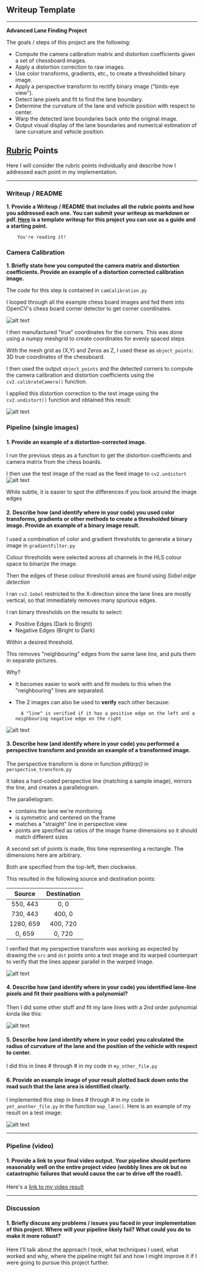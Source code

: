 ## Writeup Template

---

**Advanced Lane Finding Project**

The goals / steps of this project are the following:

* Compute the camera calibration matrix and distortion coefficients given a set of chessboard images.
* Apply a distortion correction to raw images.
* Use color transforms, gradients, etc., to create a thresholded binary image.
* Apply a perspective transform to rectify binary image ("birds-eye view").
* Detect lane pixels and fit to find the lane boundary.
* Determine the curvature of the lane and vehicle position with respect to center.
* Warp the detected lane boundaries back onto the original image.
* Output visual display of the lane boundaries and numerical estimation of lane curvature and vehicle position.

[//]: # (Image References)

[image1]: ./examples/undistort_output.png "Undistorted"
[image2]: ./examples/undistorted_Test1.png "Road Transformed"
[image3]: ./examples/sobel.png "Binary Example"
[image4]: ./examples/perspectiveRoad.png "Warp Example"
[image5]: ./examples/color_fit_lines.jpg "Fit Visual"
[image6]: ./examples/example_output.jpg "Output"
[image7]: ./examples/chessBoard.png "Undistorted"
[video1]: ./project_video.mp4 "Video"

## [Rubric](https://review.udacity.com/#!/rubrics/571/view) Points

 Here I will consider the rubric points individually and describe how I addressed each point in my implementation.  

---

### Writeup / README

 **1. Provide a Writeup / README that includes all the rubric points and how you addressed each one.  You can submit your writeup as markdown or pdf.  [Here](https://github.com/udacity/CarND-Advanced-Lane-Lines/blob/master/writeup_template.md) is a template writeup for this project you can use as a guide and a starting point.**  

        You're reading it!

### Camera Calibration

 **1. Briefly state how you computed the camera matrix and distortion coefficients. Provide an example of a distortion corrected calibration image.**

The code for this step is contained in `camCalibration.py`

I looped through all the example chess board images and fed them into OpenCV's chess board corner detector to get corner coordinates.

![alt text][image7]

I then manufactured "true" coordinates for the corners.
This was done using a numpy meshgrid to create coordinates for evenly spaced steps

With the mesh grid as (X,Y) and Zeros as Z, I used these as `object_points`: 3D true coordinates of the chessboard.

I then used the output `object_points` and the detected corners to compute the camera calibration and distortion coefficients using the `cv2.calibrateCamera()` function.

I applied this distortion correction to the test image using the `cv2.undistort()` function and obtained this result: 

![alt text][image1]

### Pipeline (single images)

#### 1. Provide an example of a distortion-corrected image.

I run the previous steps as a function to get the distortion coefficients and camera matrix from the chess boards.

I then use the test image of the road as the feed image to `cv2.undistort`
![alt text][image2]

While subtle, it is easier to spot the differences if you look around the image edges 
#### 2. Describe how (and identify where in your code) you used color transforms, gradients or other methods to create a thresholded binary image.  Provide an example of a binary image result.

I used a combination of color and gradient thresholds to generate a binary image in `gradientFilter.py`

Colour thresholds were selected across all channels in the HLS colour space to binarize the image.


Then the edges of these colour threshold areas are found using
*Sobel edge detection* 

I ran `cv2.Sobel` restricted to the X-direction since the lane lines are mostly vertical, so that immediately removes many spurious edges.

I ran binary thresholds on the results to select:

* Positive Edges (Dark to Bright)
* Negative Edges (Bright to Dark)

Within a desired threshold.

This removes "neighbouring" edges from the same lane line, and puts them in separate pictures.

Why?

* It becomes easier to work with and fit models to this when the "neighbouring" lines are separated.

* The 2 images can also be used to **verify** each other because:
    
        A "line" is verified if it has a positive edge on the left and a neighbouring negative edge on the right


![alt text][image3]

#### 3. Describe how (and identify where in your code) you performed a perspective transform and provide an example of a transformed image.

The perspective transform is done in function *pWarp()* in `perspective_transform.py`

It takes a hard-coded perspective line (matching a sample image), mirrors the line, and creates a parallelogram.

The parallelogram:

* contains the lane we're monitoring
* is symmetric and centered on the frame
* matches a "straight" line in perspective view
* points are specified as ratios of the image frame dimensions so it should match different sizes

A second set of points is made, this time representing a rectangle.
The dimensions here are arbitrary.

Both are specified from the top-left, then clockwise.


This resulted in the following source and destination points:

 
| Source        | Destination   | 
|:-------------:|:-------------:| 
| 550, 443      | 0, 0        | 
| 730, 443      | 400, 0      |
| 1280, 659     | 400, 720      |
| 0, 659        | 0, 720        |

I verified that my perspective transform was working as expected by drawing the `src` and `dst` points onto a test image and its warped counterpart to verify that the lines appear parallel in the warped image.

![alt text][image4]

#### 4. Describe how (and identify where in your code) you identified lane-line pixels and fit their positions with a polynomial?

Then I did some other stuff and fit my lane lines with a 2nd order polynomial kinda like this:

![alt text][image5]

#### 5. Describe how (and identify where in your code) you calculated the radius of curvature of the lane and the position of the vehicle with respect to center.

I did this in lines # through # in my code in `my_other_file.py`

#### 6. Provide an example image of your result plotted back down onto the road such that the lane area is identified clearly.

I implemented this step in lines # through # in my code in `yet_another_file.py` in the function `map_lane()`.  Here is an example of my result on a test image:

![alt text][image6]

---

### Pipeline (video)

#### 1. Provide a link to your final video output.  Your pipeline should perform reasonably well on the entire project video (wobbly lines are ok but no catastrophic failures that would cause the car to drive off the road!).

Here's a [link to my video result](./project_video.mp4)

---

### Discussion

#### 1. Briefly discuss any problems / issues you faced in your implementation of this project.  Where will your pipeline likely fail?  What could you do to make it more robust?

Here I'll talk about the approach I took, what techniques I used, what worked and why, where the pipeline might fail and how I might improve it if I were going to pursue this project further.  
